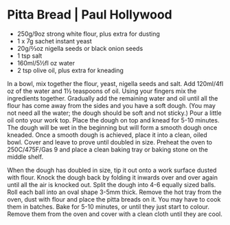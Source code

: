 # Pitta Bread | Paul Hollywood



* 250g/9oz strong white flour, plus extra for dusting
* 1 x 7g sachet instant yeast
* 20g/⅔oz nigella seeds or black onion seeds
* 1 tsp salt
* 160ml/5½fl oz water
* 2 tsp olive oil, plus extra for kneading

In a bowl, mix together the flour, yeast, nigella seeds and salt. Add 120ml/4fl oz of the water and 1½ teaspoons of oil. Using your fingers mix the ingredients together. Gradually add the remaining water and oil until all the flour has come away from the sides and you have a soft dough. (You may not need all the water; the dough should be soft and not sticky.)
Pour a little oil onto your work top. Place the dough on top and knead for 5-10 minutes. The dough will be wet in the beginning but will form a smooth dough once kneaded. Once a smooth dough is achieved, place it into a clean, oiled bowl. Cover and leave to prove until doubled in size.
Preheat the oven to 250C/475F/Gas 9 and place a clean baking tray or baking stone on the middle shelf.

When the dough has doubled in size, tip it out onto a work surface dusted with flour. Knock the dough back by folding it inwards over and over again until all the air is knocked out. Split the dough into 4-6 equally sized balls. Roll each ball into an oval shape 3-5mm thick.
Remove the hot tray from the oven, dust with flour and place the pitta breads on it. You may have to cook them in batches.
Bake for 5-10 minutes, or until they just start to colour. Remove them from the oven and cover with a clean cloth until they are cool.
